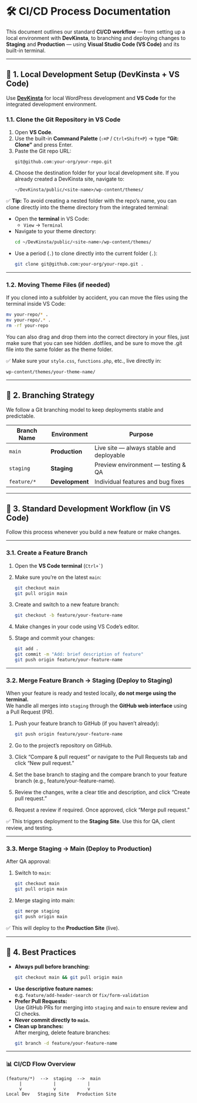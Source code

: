 # 🛠️ CI/CD Process Documentation

This document outlines our standard **CI/CD workflow** — from setting up a local environment with **DevKinsta**, to branching and deploying changes to **Staging** and **Production** — using **Visual Studio Code (VS Code)** and its built-in terminal.

---

## 📁 1. Local Development Setup (DevKinsta + VS Code)

Use **[DevKinsta](https://kinsta.com/devkinsta/)** for local WordPress development and **VS Code** for the integrated development environment.

### 1.1. Clone the Git Repository in VS Code

1. Open **VS Code**.  
2. Use the built-in **Command Palette** (`⇧⌘P` / `Ctrl+Shift+P`) → type **“Git: Clone”** and press Enter.  
3. Paste the Git repo URL:  
   ```
   git@github.com:your-org/your-repo.git
   ```
4. Choose the destination folder for your local development site. If you already created a DevKinsta site, navigate to:  
   ```
   ~/DevKinsta/public/<site-name>/wp-content/themes/
   ```

✅ **Tip:** To avoid creating a nested folder with the repo’s name, you can clone directly into the theme directory from the integrated terminal:

- Open the **terminal** in VS Code:  
  - `View` → `Terminal`
- Navigate to your theme directory:
   ```bash
   cd ~/DevKinsta/public/<site-name>/wp-content/themes/
   ```
- Use a period (`.`) to clone directly into the current folder (`.`):
   ```bash
   git clone git@github.com:your-org/your-repo.git .
   ```

---

### 1.2. Moving Theme Files (if needed)

If you cloned into a subfolder by accident, you can move the files using the terminal inside VS Code:

```bash
mv your-repo/* .
mv your-repo/.* .
rm -rf your-repo
```

You can also drag and drop them into the correct directory in your files, just make sure that you can see hidden .dotfiles, and be sure to move the .git file into the same folder as the theme folder.

✅ Make sure your `style.css`, `functions.php`, etc., live directly in:

```
wp-content/themes/your-theme-name/
```

---

## 🌱 2. Branching Strategy

We follow a Git branching model to keep deployments stable and predictable.

| Branch Name | Environment         | Purpose                                |
|------------|---------------------|----------------------------------------|
| `main`     | **Production**      | Live site — always stable and deployable |
| `staging`  | **Staging**         | Preview environment — testing & QA      |
| `feature/*`| **Development**     | Individual features and bug fixes       |

---

## 🚀 3. Standard Development Workflow (in VS Code)

Follow this process whenever you build a new feature or make changes.

---

### 3.1. Create a Feature Branch

1. Open the **VS Code terminal** (`` Ctrl+` ``)  
2. Make sure you’re on the latest `main`:
   ```bash
   git checkout main
   git pull origin main
   ```
3. Create and switch to a new feature branch:
   ```bash
   git checkout -b feature/your-feature-name
   ```

4. Make changes in your code using VS Code’s editor.

5. Stage and commit your changes:
   ```bash
   git add .
   git commit -m "Add: brief description of feature"
   git push origin feature/your-feature-name
   ```

---

### 3.2. Merge Feature Branch → Staging (Deploy to Staging)

When your feature is ready and tested locally, **do not merge using the terminal.**  
We handle all merges into `staging` through the **GitHub web interface** using a Pull Request (PR).

1. Push your feature branch to GitHub (if you haven’t already):  
   ```bash
   git push origin feature/your-feature-name

2. Go to the project’s repository on GitHub.

3. Click “Compare & pull request” or navigate to the Pull Requests tab and click “New pull request.”

4. Set the base branch to staging and the compare branch to your feature branch (e.g., feature/your-feature-name).

5. Review the changes, write a clear title and description, and click “Create pull request.”

6. Request a review if required. Once approved, click “Merge pull request.”

✅ This triggers deployment to the **Staging Site**. Use this for QA, client review, and testing.

---

### 3.3. Merge Staging → Main (Deploy to Production)

After QA approval:

1. Switch to `main`:
   ```bash
   git checkout main
   git pull origin main
   ```

2. Merge staging into main:
   ```bash
   git merge staging
   git push origin main
   ```

✅ This will deploy to the **Production Site** (live).

---

## 🔁 4. Best Practices

- **Always pull before branching:**  
  ```bash
  git checkout main && git pull origin main
  ```
- **Use descriptive feature names:**  
  e.g. `feature/add-header-search` or `fix/form-validation`
- **Prefer Pull Requests:**  
  Use GitHub PRs for merging into `staging` and `main` to ensure review and CI checks.
- **Never commit directly to `main`.**
- **Clean up branches:**  
  After merging, delete feature branches:
  ```bash
  git branch -d feature/your-feature-name
  ```

---

### 📊 CI/CD Flow Overview

```
(feature/*)  -->  staging  -->  main
     |            |            |
     v            v            v
Local Dev   Staging Site   Production Site
```
